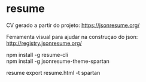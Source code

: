 # resume

CV gerado a partir do projeto: https://jsonresume.org/

Ferramenta visual para ajudar na construçao do json: http://registry.jsonresume.org/

npm install -g resume-cli  
npm install -g jsonresume-theme-spartan  

resume export resume.html -t spartan  
